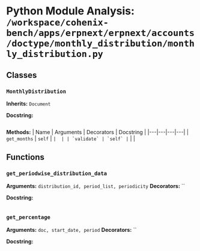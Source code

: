 # Python Module Analysis: `/workspace/cohenix-bench/apps/erpnext/erpnext/accounts/doctype/monthly_distribution/monthly_distribution.py`

## Classes

### `MonthlyDistribution`
**Inherits:** `Document`


**Docstring:**
```

```

**Methods:**
| Name | Arguments | Decorators | Docstring |
|---|---|---|---|
| `get_months` | `self` | `` |  |
| `validate` | `self` | `` |  |





## Functions

### `get_periodwise_distribution_data`
**Arguments:** `distribution_id, period_list, periodicity`
**Decorators:** ``

**Docstring:**
```

```
### `get_percentage`
**Arguments:** `doc, start_date, period`
**Decorators:** ``

**Docstring:**
```

```

